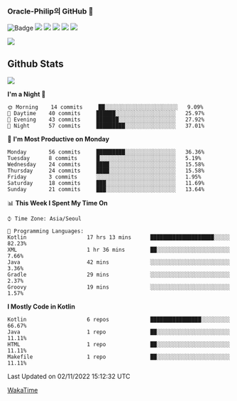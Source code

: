### Oracle-Philip의 GitHub 👋

![Badge](http://img.shields.io/badge/-Java-black?style=flat-square)
<img src="https://img.shields.io/badge/ -Kotlin-black?style=flat-square&logo=Kotlin&logoColor=#7F52FF"/></a>
<img src="https://img.shields.io/badge/ -Dart-black?style=flat-square&logo=Dart&logoColor=#0175C2"/></a>
<img src="https://img.shields.io/badge/ -Android-black?style=flat-square&logo=Android&logoColor=#3DDC84"/></a>
<img src="https://img.shields.io/badge/ -Flutter-black?style=flat-square&logo=Flutter&logoColor=#02569B"/></a>
<img src="https://img.shields.io/badge/ -Firebase-black?style=flat-square&logo=Firebase&logoColor=#FFCA28"/></a>

<img src="https://img.shields.io/badge/ -BLE-black?style=flat-square&logo=Bluetooth&logoColor=#0082FC"/></a>

<!--
<img src="https://img.shields.io/badge/ -STM32F103-black?style=flat-square&logo=STMicroelectronics&logoColor=#03234B"/></a>
<img src="https://img.shields.io/badge/ -Qt-black?style=flat-square&logo=Qt&logoColor=#41CD52"/></a>
-->

<!--
![Badge](http://img.shields.io/badge/-Java-black?style=flat-square)
![Badge](http://img.shields.io/badge/-Koltin-black?style=flat-square)
![Badge](http://img.shields.io/badge/-Dart-black?style=flat-square)
![Badge](http://img.shields.io/badge/-Android-black?style=flat-square)
![Badge](http://img.shields.io/badge/-Flutter-black?style=flat-square)
![Badge](http://img.shields.io/badge/-Firebase-black?style=flat-square)
-->

## Github Stats  
<div align="left"><img src="https://github-readme-stats.vercel.app/api?username=Oracle-Philip&show_icons=true&count_private=true&hide_border=true" align="center" /></div>


<!--START_SECTION:waka-->
**I'm a Night 🦉** 

```text
🌞 Morning    14 commits     ██░░░░░░░░░░░░░░░░░░░░░░░   9.09% 
🌆 Daytime    40 commits     ██████░░░░░░░░░░░░░░░░░░░   25.97% 
🌃 Evening    43 commits     ███████░░░░░░░░░░░░░░░░░░   27.92% 
🌙 Night      57 commits     █████████░░░░░░░░░░░░░░░░   37.01%

```
📅 **I'm Most Productive on Monday** 

```text
Monday       56 commits     █████████░░░░░░░░░░░░░░░░   36.36% 
Tuesday      8 commits      █░░░░░░░░░░░░░░░░░░░░░░░░   5.19% 
Wednesday    24 commits     ████░░░░░░░░░░░░░░░░░░░░░   15.58% 
Thursday     24 commits     ████░░░░░░░░░░░░░░░░░░░░░   15.58% 
Friday       3 commits      ░░░░░░░░░░░░░░░░░░░░░░░░░   1.95% 
Saturday     18 commits     ███░░░░░░░░░░░░░░░░░░░░░░   11.69% 
Sunday       21 commits     ███░░░░░░░░░░░░░░░░░░░░░░   13.64%

```


📊 **This Week I Spent My Time On** 

```text
⌚︎ Time Zone: Asia/Seoul

💬 Programming Languages: 
Kotlin                   17 hrs 13 mins      ████████████████████░░░░░   82.23% 
XML                      1 hr 36 mins        ██░░░░░░░░░░░░░░░░░░░░░░░   7.66% 
Java                     42 mins             ░░░░░░░░░░░░░░░░░░░░░░░░░   3.36% 
Gradle                   29 mins             ░░░░░░░░░░░░░░░░░░░░░░░░░   2.37% 
Groovy                   19 mins             ░░░░░░░░░░░░░░░░░░░░░░░░░   1.57%

```

**I Mostly Code in Kotlin** 

```text
Kotlin                   6 repos             ████████████████░░░░░░░░░   66.67% 
Java                     1 repo              ██░░░░░░░░░░░░░░░░░░░░░░░   11.11% 
HTML                     1 repo              ██░░░░░░░░░░░░░░░░░░░░░░░   11.11% 
Makefile                 1 repo              ██░░░░░░░░░░░░░░░░░░░░░░░   11.11%

```



 Last Updated on 02/11/2022 15:12:32 UTC
<!--END_SECTION:waka-->


<!--
**Oracle-Philip/Oracle-Philip** is a ✨ _special_ ✨ repository because its `README.md` (this file) appears on your GitHub profile.

Here are some ideas to get you started:

- 🔭 I’m currently working on ...
- 🌱 I’m currently learning ...
- 👯 I’m looking to collaborate on ...
- 🤔 I’m looking for help with ...
- 💬 Ask me about ...
- 📫 How to reach me: ...
- 😄 Pronouns: ...
- ⚡ Fun fact: ...
-->


[WakaTime](https://wakatime.com/dashboard)
